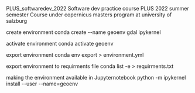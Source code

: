  PLUS_softwaredev_2022
Software dev practice course PLUS 2022 summer semester 
Course under copernicus masters program at university of salzburg

 create environment 
conda create --name geoenv gdal  ipykernel

activate environment
conda activate geoenv

export environment
conda env export > environment.yml

export environment to requirments file
 conda list -e > requirments.txt
 
making the environment available in Jupyternotebook
python -m ipykernel install --user --name=geoenv
